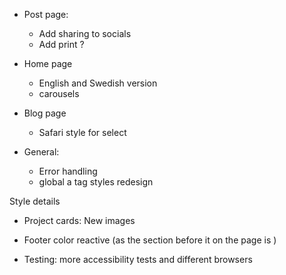 - Post page:
  - Add sharing to socials
  - Add print ?

- Home page
  - English and Swedish version
  - carousels

- Blog page
  - Safari style for select 

- General:
  - Error handling
  - global a tag styles redesign

Style details

- Project cards: New images
- Footer color reactive (as the section before it on the page is )

- Testing: more accessibility tests and different browsers
